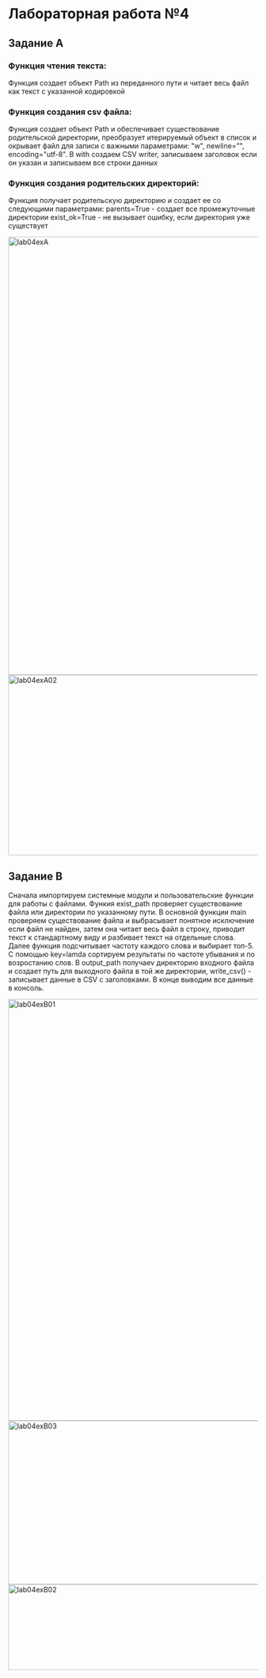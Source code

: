 # Лабораторная работа №4
## Задание A
### Функция чтения текста:
Функция создает объект Path из переданного пути и читает весь файл как текст с указанной кодировкой
### Функция создания csv файла:
Функция создает объект Path и обеспечивает существование родительской директории, преобразует итерируемый объект в список и окрывает файл для записи с важными параметрами: "w", newline="", encoding="utf-8". В with создаем CSV writer, записываем заголовок если он указан и записываем все строки данных
### Функция создания родительских директорий:
Функция получает родительскую директорию и создает ее со следующими параметрами: parents=True - создает все промежуточные директории
exist_ok=True - не вызывает ошибку, если директория уже существует 

<img width="1467" height="884" alt="lab04exA" src="https://github.com/user-attachments/assets/e5554d16-0b3e-406b-b8b9-8975eedaa823" />
<img width="1016" height="364" alt="lab04exA02" src="https://github.com/user-attachments/assets/acda0dd0-04ea-43d8-8bc2-5b295213dfce" />

## Задание B
Сначала импортируем системные модули и пользовательские функции для работы с файлами. Функия exist_path проверяет существование файла или директории по указанному пути. В основной функции main проверяем существование файла и выбрасывает понятное исключение если файл не найден, затем она читает весь файл в строку, приводит текст к стандартному виду и разбивает текст на отдельные слова. Далее функция подсчитывает частоту каждого слова и выбирает топ-5. С помощью key=lamda сортируем результаты по частоте убывания и по возростанию слов. В output_path получаеv директорию входного файла и создает путь для выходного файла в той же директории, write_csv() - записывает данные в CSV с заголовками. В конце выводим все данные в консоль. 

<img width="1329" height="851" alt="lab04exB01" src="https://github.com/user-attachments/assets/77a7dffd-98b2-44f2-8747-7faf4df608e0" />
<img width="1081" height="330" alt="lab04exB03" src="https://github.com/user-attachments/assets/2269512e-0e67-4911-97e3-8b30f30d0529" />
<img width="724" height="173" alt="lab04exB02" src="https://github.com/user-attachments/assets/1dd17920-ebd2-471b-8e2c-cff12f68c3c9" />
